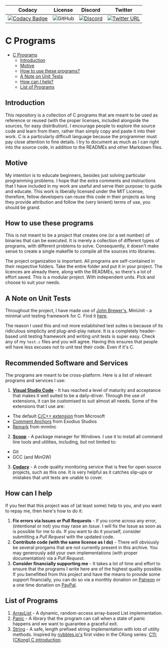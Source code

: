 |                                                                                                                                Codacy                                                                                                                                |                                                     License                                                     |                                             Discord                                             |                                                            Twitter                                                           |
| :------------------------------------------------------------------------------------------------------------------------------------------------------------------------------------------------------------------------------------------------------------------: | :-------------------------------------------------------------------------------------------------------------: | :---------------------------------------------------------------------------------------------: | :--------------------------------------------------------------------------------------------------------------------------: |
| [![Codacy Badge](https://api.codacy.com/project/badge/Grade/903858d5d0f649729b2364e0e96dabc6)](https://app.codacy.com/app/hungrybluedev/C-Programs?utm_source=github.com&utm_medium=referral&utm_content=hungrybluedev/C-Programs&utm_campaign=Badge_Grade_Settings) | ![GitHub](https://img.shields.io/github/license/hungrybluedev/C-Programs) | [![Discord](https://img.shields.io/discord/581555501855277056.svg)](https://discord.gg/Z85ubBQ) | [![Twitter URL](https://img.shields.io/twitter/url/https/hungrybluedev.svg?style=social)](https://twitter.com/HungryBlueDev) |

# C Programs

-   [C Programs](#c-programs)
    -   [Introduction](#introduction)
    -   [Motive](#motive)
    -   [How to use these programs?](#how-to-use-these-programs)
    -   [A Note on Unit Tests](#a-note-on-unit-tests)
    -   [How can I help?](#how-can-i-help)
    -   [List of Programs](#list-of-programs)

## Introduction

This repository is a collection of C programs that are meant to be
used as reference or reused (with the proper licenses, included
alongside the sources, for easy distribution). I encourage people to
explore the source code and learn from them, rather than simply copy
and paste it into their work. C is a particularly difficult language
because the programmer must pay close attention to fine details. I
try to document as much as I can right into the source code, in
addition to the READMEs and other Markdown files.

## Motive

My intention is to educate beginners, besides just solving particular
programming problems. I hope that the extra comments and instructions
that I have included in my work are useful and serve their purpose:
to guide and educate. This work is liberally licensed under the
MIT License, therefore, fellow developers can reuse this code in their
projects as long they provide attribution and follow the (very lenient)
terms of use, you should be grand.

## How to use these programs

This is not meant to be a project that creates one (or a set number) of
binaries that can be executed. It is merely a collection of different types
of programs, with different problems to solve. Consequently, it doesn't make
sense to create a single makefile to compile all the sources into libraries.

The project organization is important. All programs are self-contained in
their respective folders. Take the entire folder and put it in your project.
The licences are already there, along with the READMEs, so there's a lot of
effort saved. This is a modular project. With independent units. Pick and
choose to suit your needs.

## A Note on Unit Tests

Throughout the project, I have made use of [John Brewer's](http://www.jera.com/),
MinUnit - a minimal unit testing framework for C. Find it [here](http://www.jera.com/techinfo/jtns/jtn002.html).

The reason I used this and not more established test suites is because of
its ridiculous simplicity and plug-and-play nature. It is a completely header-based
unit testing framework and writing unit tests is super easy. Check any of my
`test.c` files and you will agree. Having this ensures that people will have less
excuses not to unit test their code. Even if it's C.

## Recommended Software and Services

The programs are meant to be cross-platform. Here is a list of relevant programs
and services I use:

1.  [**Visual Studio Code**](https://code.visualstudio.com/) - It has reached a level of
    maturity and acceptance that makes it well suited to be a daily-driver. Through the
    use of extensions, it can be customised to suit almost all needs. Some of the
    extensions that I use are:

-   The default [C/C++ extension](https://marketplace.visualstudio.com/items?itemName=ms-vscode.cpptools) from Microsoft
-   [Comment Anchors](https://marketplace.visualstudio.com/items?itemName=ExodiusStudios.comment-anchors) from Exodius Studios
-   [Remark](https://marketplace.visualstudio.com/items?itemName=mrmlnc.vscode-remark) from mrmlnc

2.  [**Scoop**](https://scoop.sh/) - A package manager for Windows. I use it to install
    all command line tools and utilities, including, but not limited to:

-   Git
-   GCC (and MinGW)

3.  [**Codacy**](https://www.codacy.com/) - A code quality monitoring service that is
    free for open source projects, such as this one. It is very helpful as it catches
    slip-ups or mistakes that unit tests are unable to cover.

## How can I help

If you feel that this project was of (at least some) help to you, and
you want to repay me, then here's how to do it:

1.  **Fix errors via Issues or Pull Requests** - If you come across any error,
    (intentional or not) you may raise an _Issue_. I will fix the Issue as
    soon as is possible for me to do. If you want to do it yourself, consider
    submitting a _Pull Request_ with the updated code. 
2.  **Contribute code (with the same license as I do)** - There will obviously
    be several prorgams that are not currently present in this archive. You
    may generously add your own implementations (with proper documentation)
    via a _Pull Request_.
3.  **Consider financially supporting me** - It takes a lot of time and effort
    to ensure that the programs I write here are of the highest quality possible.
    If you benefitted from this project and have the means to provide some support
    financially, you can do so via a monthly donation on
    [Patreon](https://www.patreon.com/hungrybluedev) or a one time donation on
    [PayPal](https://www.paypal.me/hungrybluedev).

## List of Programs

1.  [ArrayList](https://github.com/hungrybluedev/C-Programs/tree/master/Data%20Structures/ArrayList) - A dynamic, random-access array-based List implementation.
2. [Panic](https://github.com/hungrybluedev/C-Programs/tree/master/StdLib/Panic) - A library that the program can call when a state of panic happens and we want to guarantee a graceful exit.
3. [String](https://github.com/hungrybluedev/C-Programs/tree/master/StdLib/String) - A safe, length prefixed string implementation with lots of utility methods. Inspired by [nybbles.io's](https://www.youtube.com/channel/UCaV77OIv89qfsnncY5J2zvg) first video in the CKong series: [C11: [CKong] C introduction](https://www.youtube.com/watch?v=1KHVphJm6PU&t=109s).

